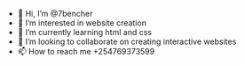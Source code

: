 - 👋 Hi, I’m @7bencher
- 👀 I’m interested in website creation
- 🌱 I’m currently learning html and css
- 💞️ I’m looking to collaborate on creating interactive websites
- 📫 How to reach me +254769373599

<!---
7bencher/7bencher is a ✨ special ✨ repository because its `README.md` (this file) appears on your GitHub profile.
You can click the Preview link to take a look at your changes.
--->
